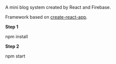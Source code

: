 A mini blog system created by React and Firebase.

Framework based on [create-react-app](https://github.com/facebookincubator/create-react-app).

__Step 1__

  npm install

__Step 2__ 

  npm start
